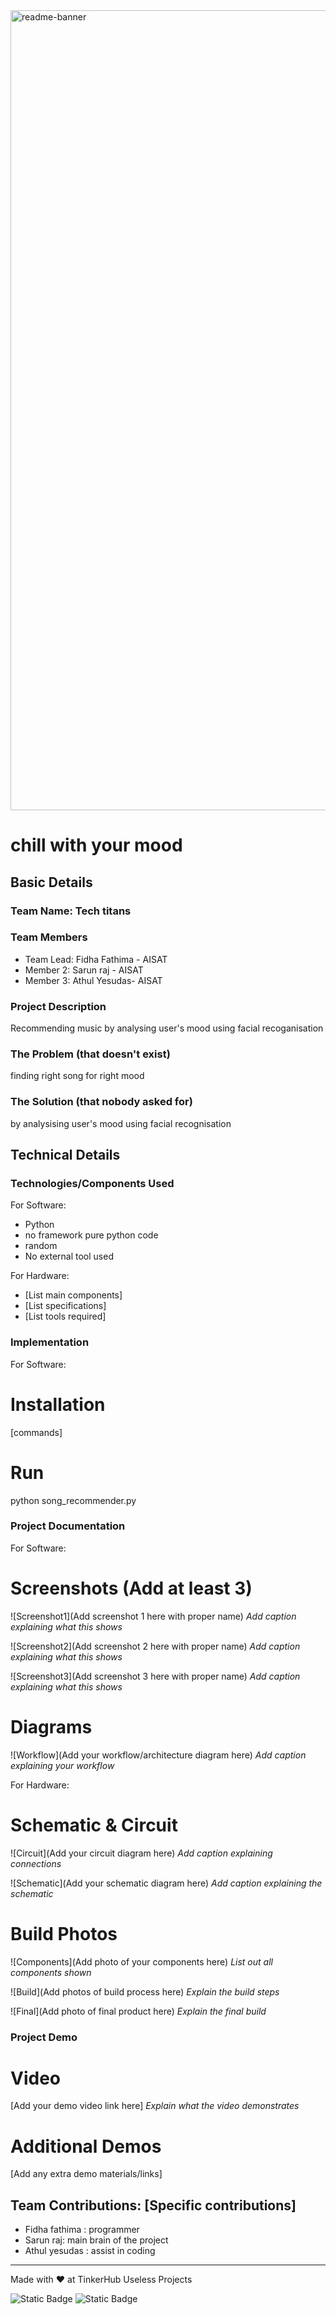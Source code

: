 <img width="1280" alt="readme-banner" src="https://github.com/user-attachments/assets/35332e92-44cb-425b-9dff-27bcf1023c6c">

# chill with your mood


## Basic Details
### Team Name: Tech titans


### Team Members
- Team Lead: Fidha Fathima  - AISAT
- Member 2: Sarun raj - AISAT
- Member 3: Athul Yesudas- AISAT

### Project Description
Recommending music by analysing user's mood using facial recoganisation

### The Problem (that doesn't exist)
finding right song for right mood

### The Solution (that nobody asked for)
by analysising user's mood using facial recognisation

## Technical Details
### Technologies/Components Used
For Software:
- Python
- no framework pure python code
- random
- No external tool used

For Hardware:
- [List main components]
- [List specifications]
- [List tools required]

### Implementation
For Software:
# Installation
[commands]

# Run
python song_recommender.py

### Project Documentation
For Software:

# Screenshots (Add at least 3)
![Screenshot1](Add screenshot 1 here with proper name)
*Add caption explaining what this shows*

![Screenshot2](Add screenshot 2 here with proper name)
*Add caption explaining what this shows*

![Screenshot3](Add screenshot 3 here with proper name)
*Add caption explaining what this shows*

# Diagrams
![Workflow](Add your workflow/architecture diagram here)
*Add caption explaining your workflow*

For Hardware:

# Schematic & Circuit
![Circuit](Add your circuit diagram here)
*Add caption explaining connections*

![Schematic](Add your schematic diagram here)
*Add caption explaining the schematic*

# Build Photos
![Components](Add photo of your components here)
*List out all components shown*

![Build](Add photos of build process here)
*Explain the build steps*

![Final](Add photo of final product here)
*Explain the final build*

### Project Demo
# Video
[Add your demo video link here]
*Explain what the video demonstrates*

# Additional Demos
[Add any extra demo materials/links]

## Team Contributions: [Specific contributions]
- Fidha fathima : programmer  
- Sarun raj: main brain of the project 
- Athul yesudas : assist in coding
---
Made with ❤️ at TinkerHub Useless Projects 

![Static Badge](https://img.shields.io/badge/TinkerHub-24?color=%23000000&link=https%3A%2F%2Fwww.tinkerhub.org%2F)
![Static Badge](https://img.shields.io/badge/UselessProject--24-24?link=https%3A%2F%2Fwww.tinkerhub.org%2Fevents%2FQ2Q1TQKX6Q%2FUseless%2520Projects)




